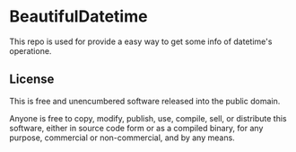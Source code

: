 BeautifulDatetime
=======================

This repo is used for provide a easy way to get some info of datetime's operatione.




License
-------

This is free and unencumbered software released into the public domain.

Anyone is free to copy, modify, publish, use, compile, sell, or
distribute this software, either in source code form or as a compiled
binary, for any purpose, commercial or non-commercial, and by any means.

